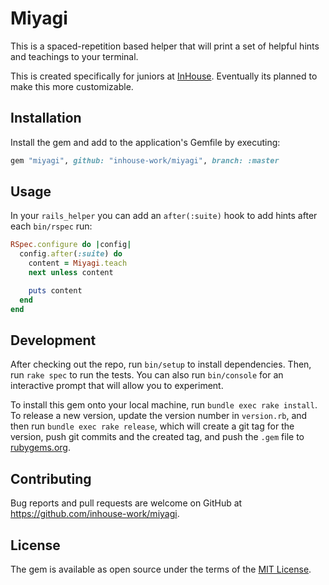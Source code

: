 # Miyagi

This is a spaced-repetition based helper that will print a set of helpful hints
and teachings to your terminal.

This is created specifically for juniors at [InHouse](https://inhouse.work).
Eventually its planned to make this more customizable.

## Installation

Install the gem and add to the application's Gemfile by executing:

```ruby
gem "miyagi", github: "inhouse-work/miyagi", branch: :master
```

## Usage

In your `rails_helper` you can add an `after(:suite)` hook to add hints after
each `bin/rspec` run:

```ruby
RSpec.configure do |config|
  config.after(:suite) do
    content = Miyagi.teach
    next unless content

    puts content
  end
end
```

## Development

After checking out the repo, run `bin/setup` to install dependencies. Then, run
`rake spec` to run the tests. You can also run `bin/console` for an interactive
prompt that will allow you to experiment.

To install this gem onto your local machine, run `bundle exec rake install`. To
release a new version, update the version number in `version.rb`, and then run
`bundle exec rake release`, which will create a git tag for the version, push
git commits and the created tag, and push the `.gem` file to
[rubygems.org](https://rubygems.org).

## Contributing

Bug reports and pull requests are welcome on GitHub at
https://github.com/inhouse-work/miyagi.

## License

The gem is available as open source under the terms of the [MIT License](https://opensource.org/licenses/MIT).
